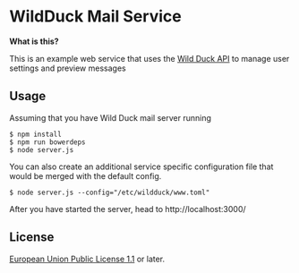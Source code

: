 # WildDuck Mail Service

**What is this?**

This is an example web service that uses the [Wild Duck API](https://github.com/nodemailer/wildduck/wiki/API-Docs) to manage user settings and preview messages

## Usage

Assuming that you have Wild Duck mail server running

```
$ npm install
$ npm run bowerdeps
$ node server.js
```

You can also create an additional service specific configuration file that would be merged with the default config.

```
$ node server.js --config="/etc/wildduck/www.toml"
```

After you have started the server, head to http://localhost:3000/

## License

[European Union Public License 1.1](http://ec.europa.eu/idabc/eupl.html) or later.
